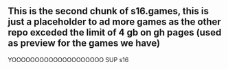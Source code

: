 ## This is the second chunk of s16.games, this is just a placeholder to ad more games as the other repo exceded the limit of 4 gb on gh pages (used as preview for the games we have)
YOOOOOOOOOOOOOOOOOOOO SUP s16
